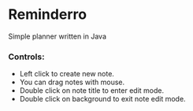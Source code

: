# Reminderro
Simple planner written in Java

### Controls:
- Left click to create new note.
- You can drag notes with mouse.
- Double click on note title to enter edit mode.
- Double click on background to exit note edit mode.
